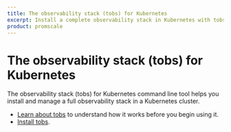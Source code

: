 ```yaml
---
title: The observability stack (tobs) for Kubernetes
excerpt: Install a complete observability stack in Kubernetes with tobs
product: promscale
---
```


# The observability stack (tobs) for Kubernetes
The observability stack (tobs) for Kubernetes command line tool helps you
install and manage a full observability stack in a Kubernetes cluster.

*   [Learn about tobs][about-tobs] to understand how it works before you begin
    using it.
*   [Install tobs][tobs-install].


[about-tobs]: /promscale/:currentVersion:/tobs/about/
[tobs-install]: /promscale/:currentVersion:/tobs/


